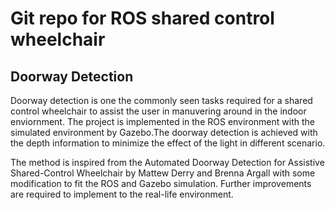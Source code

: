 # Git repo for ROS shared control wheelchair
## Doorway Detection
Doorway detection is one the commonly seen tasks required for a shared control wheelchair to assist the user in manuvering around in the indoor enviornment. The project is implemented in the ROS environment with the simulated environment by Gazebo.The doorway detection is achieved with the depth information to minimize the effect of the light in different scenario.

The method is inspired from the Automated Doorway Detection for Assistive Shared-Control Wheelchair by Mattew Derry and Brenna Argall with some modification to fit the ROS and Gazebo simulation. Further improvements are required to implement to the real-life environment.
